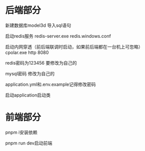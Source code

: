 # 后端部分

新建数据库model3d  导入sql语句 

启动redis服务  redis-server.exe redis.windows.conf

启动内网穿透（前后端联调时启动，如果前后端都在一台机上可忽略）  cpolar.exe http 8080     

redis密码为123456  要修改为自己的

mysql密码          修改为自己的

application.yml和.env.example记得修改密码

启动application启动类

# 前端部分

pnpm i安装依赖

pnpm run dev启动前端